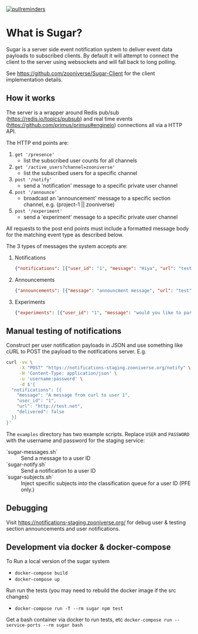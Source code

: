 [![pullreminders](https://pullreminders.com/badge.svg)](https://pullreminders.com?ref=badge)

# What is Sugar?
Sugar is a server side event notification system to deliver event data payloads to subscribed clients.
By default it will attempt to connect the client to the server using websockets and will fall back to long polling.

See https://github.com/zooniverse/Sugar-Client for the client implementation details.

## How it works
The server is a wrapper around Redis pub/sub (https://redis.io/topics/pubsub) and real time events (https://github.com/primus/primus#engineio) connections all via a HTTP API.

The HTTP end points are:
1. `get '/presence'`
   + list the subscribed user counts for all channels
0. `get '/active_users?channel=zooniverse'`
   + list the subscribed users for a specific channel
0. `post '/notify'`
   + send a 'notification' message to a specific private user channel
0. `post '/announce'`
   + broadcast an 'announcement' message to a specific section channel, e.g. (project-1 || zooniverse)
0. `post '/experiment'`
   + send a 'experiment' message to a specific private user channel

All requests to the post end points must include a formatted message body for the matching event type as described below.

The 3 types of messages the system accepts are:
1. Notifications
    ``` JSON
    {"notifications": [{"user_id": "1", "message": "Hiya", "url": "test", "delivered": "false"}]}
    ```
0. Announcements
   ``` JSON
   {"announcements": [{"message": "announcment message", "url": "test", "section": "zooniverse", "delivered": "false"}]}
   ```
0. Experiments
   ``` JSON
   {"experiments": [{"user_id": "1", "message": "would you like to participate?", "url": "test", "delivered": "false"}]}
   ```

## Manual testing of notifications
Construct per user notification payloads in JSON and use something like cURL to POST the payload to the notifications server.
E.g.
``` bash
curl -vv \
     -X "POST" "https://notifications-staging.zooniverse.org/notify" \
     -H 'Content-Type: application/json' \
     -u 'username:password' \
     -d $'{
  "notifications": [{
    "message": "A message from curl to user 1",
    "user_id": "1",
    "url": "http://test.net",
    "delivered": false
  }]
}'
```

The `examples` directory has two example scripts. Replace `USER` and `PASSWORD` with the username and password for the staging service:

<dl>
  <dt>`sugar-messages.sh`</dt>
  <dd>Send a message to a user ID</dd>
  <dt>`sugar-notify.sh`</dt>
  <dd>Send a notification to a user ID</dd>
  <dt>`sugar-subjects.sh`</dt>
  <dd>Inject specific subjects into the classification queue for a user ID (PFE only.)</dd>
</dl>

## Debugging
Visit https://notifications-staging.zooniverse.org/ for debug user & testing section announcements and user notifications.

## Development via docker & docker-compose
To Run a local version of the sugar system
  + `docker-compose build`
  + `docker-compose up`

Run run the tests (you may need to rebuild the docker image if the src changes)
  + `docker-compose run -T --rm sugar npm test`

Get a bash container via docker to run tests, etc
`docker-compose run --service-ports --rm sugar bash`
